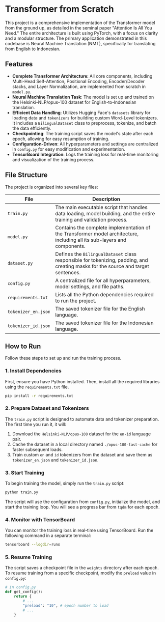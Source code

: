 # Transformer from Scratch

This project is a comprehensive implementation of the Transformer model from the ground up, as detailed in the seminal paper "Attention Is All You Need." The entire architecture is built using PyTorch, with a focus on clarity and a modular structure. The primary application demonstrated in this codebase is Neural Machine Translation (NMT), specifically for translating from English to Indonesian.

## Features

* **Complete Transformer Architecture**: All core components, including Multi-Head Self-Attention, Positional Encoding, Encoder/Decoder stacks, and Layer Normalization, are implemented from scratch in `model.py`.
* **Neural Machine Translation Task**: The model is set up and trained on the Helsinki-NLP/opus-100 dataset for English-to-Indonesian translation.
* **Efficient Data Handling**: Utilizes Hugging Face's `datasets` library for loading data and `tokenizers` for building custom Word-Level tokenizers. It includes a `BilingualDataset` class to preprocess, tokenize, and batch the data efficiently.
* **Checkpointing**: The training script saves the model's state after each epoch, allowing for easy resumption of training.
* **Configuration-Driven**: All hyperparameters and settings are centralized in `config.py` for easy modification and experimentation.
* **TensorBoard Integration**: Logs the training loss for real-time monitoring and visualization of the training process.

## File Structure

The project is organized into several key files:

| File                | Description                                                                                                                   |
| ------------------- | ----------------------------------------------------------------------------------------------------------------------------- |
| `train.py`          | The main executable script that handles data loading, model building, and the entire training and validation process.      |
| `model.py`          | Contains the complete implementation of the Transformer model architecture, including all its sub-layers and components. |
| `dataset.py`        | Defines the `BilingualDataset` class responsible for tokenizing, padding, and creating masks for the source and target sentences. |
| `config.py`         | A centralized file for all hyperparameters, model settings, and file paths.                                               |
| `requirements.txt`  | Lists all the Python dependencies required to run the project.                                                          |
| `tokenizer_en.json` | The saved tokenizer file for the English language.                                                                      |
| `tokenizer_id.json` | The saved tokenizer file for the Indonesian language.                                                                     |

## How to Run

Follow these steps to set up and run the training process.

### 1. Install Dependencies

First, ensure you have Python installed. Then, install all the required libraries using the `requirements.txt` file.

```bash
pip install -r requirements.txt
```

### 2. Prepare Dataset and Tokenizers

The `train.py` script is designed to automate data and tokenizer preparation. The first time you run it, it will:
1.  Download the `Helsinki-NLP/opus-100` dataset for the `en-id` language pair.
2.  Cache the dataset in a local directory named `./opus-100-fast-cache` for faster subsequent loads.
3.  Train custom `en` and `id` tokenizers from the dataset and save them as `tokenizer_en.json` and `tokenizer_id.json`.

### 3. Start Training

To begin training the model, simply run the `train.py` script:

```bash
python train.py
```

The script will use the configuration from `config.py`, initialize the model, and start the training loop. You will see a progress bar from `tqdm` for each epoch.

### 4. Monitor with TensorBoard

You can monitor the training loss in real-time using TensorBoard. Run the following command in a separate terminal:

```bash
tensorboard --logdir=runs
```

### 5. Resume Training

The script saves a checkpoint file in the `weights` directory after each epoch. To resume training from a specific checkpoint, modify the `preload` value in `config.py`:

```python
# in config.py
def get_config():
    return {
        # ...
        "preload": "10", # epoch number to load
        # ...
    }
```
